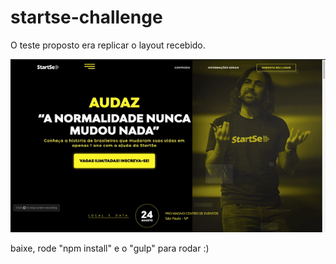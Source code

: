 # startse-challenge

O teste proposto era replicar o layout recebido.

![](my-gif.gif)

baixe, rode "npm install" e o "gulp" para rodar :)
